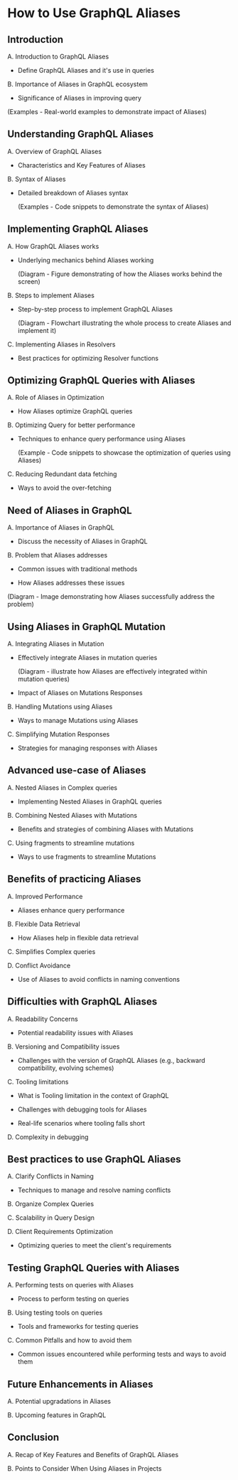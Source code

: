 # How to Use GraphQL Aliases

## Introduction

A. Introduction to GraphQL Aliases

- Define GraphQL Aliases and it's use in queries

B. Importance of Aliases in GraphQL ecosystem

- Significance of Aliases in improving query

(Examples - Real-world examples to demonstrate impact of Aliases)

## Understanding GraphQL Aliases

A. Overview of GraphQL Aliases

- Characteristics and Key Features of Aliases

B. Syntax of Aliases

- Detailed breakdown of Aliases syntax

  (Examples - Code snippets to demonstrate the syntax of Aliases)

## Implementing GraphQL Aliases

A. How GraphQL Aliases works

- Underlying mechanics behind Aliases working

  (Diagram - Figure demonstrating of how the Aliases works behind the screen)

B. Steps to implement Aliases

- Step-by-step process to implement GraphQL Aliases

  (Diagram - Flowchart illustrating the whole process to create Aliases and implement it)

C. Implementing Aliases in Resolvers

- Best practices for optimizing Resolver functions

## Optimizing GraphQL Queries with Aliases

A. Role of Aliases in Optimization

- How Aliases optimize GraphQL queries

B. Optimizing Query for better performance

- Techniques to enhance query performance using Aliases

  (Example - Code snippets to showcase the optimization of queries using Aliases)

C. Reducing Redundant data fetching

- Ways to avoid the over-fetching

## Need of Aliases in GraphQL

A. Importance of Aliases in GraphQL

- Discuss the necessity of Aliases in GraphQL 

B. Problem that Aliases addresses

- Common issues with traditional methods

- How Aliases addresses these issues

(Diagram - Image demonstrating how Aliases successfully address the problem)

## Using Aliases in GraphQL Mutation

A. Integrating Aliases in Mutation

- Effectively integrate Aliases in mutation queries

  (Diagram - illustrate how Aliases are effectively integrated within mutation queries)

- Impact of Aliases on Mutations Responses

B. Handling Mutations using Aliases

- Ways to manage Mutations using Aliases

C. Simplifying Mutation Responses

- Strategies for managing responses with Aliases

## Advanced use-case of Aliases

A. Nested Aliases in Complex queries

- Implementing Nested Aliases in GraphQL queries

B. Combining Nested Aliases with Mutations

- Benefits and strategies of combining Aliases with Mutations

C. Using fragments to streamline mutations

- Ways to use fragments to streamline Mutations

## Benefits of practicing Aliases

A. Improved Performance

- Aliases enhance query performance

B. Flexible Data Retrieval

- How Aliases help in flexible data retrieval

C. Simplifies Complex queries

D. Conflict Avoidance

- Use of Aliases to avoid conflicts in naming conventions

## Difficulties with GraphQL Aliases

A. Readability Concerns

- Potential readability issues with Aliases

B. Versioning and Compatibility issues

- Challenges with the version of GraphQL Aliases (e.g., backward compatibility, evolving schemes)

C. Tooling limitations

- What is Tooling limitation in the context of GraphQL

- Challenges with debugging tools for Aliases

- Real-life scenarios where tooling falls short

D. Complexity in debugging

## Best practices to use GraphQL Aliases

A. Clarify Conflicts in Naming

- Techniques to manage and resolve naming conflicts

B. Organize Complex Queries

C. Scalability in Query Design

D. Client Requirements Optimization

- Optimizing queries to meet the client's requirements

## Testing GraphQL Queries with Aliases

A. Performing tests on queries with Aliases

- Process to perform testing on queries

B. Using testing tools on queries

- Tools and frameworks for testing queries

C. Common Pitfalls and how to avoid them

- Common issues encountered while performing tests and ways to avoid them

## Future Enhancements in Aliases

A. Potential upgradations in Aliases

B. Upcoming features in GraphQL

## Conclusion

A. Recap of Key Features and Benefits of GraphQL Aliases

B. Points to Consider When Using Aliases in Projects
